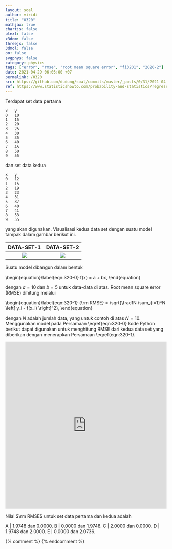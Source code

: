 ```yaml
---
layout: soal
author: viridi
title: "0320"
mathjax: true
chartjs: false
ptext: false
x3dom: false
threejs: false
3dmol: false
oo: false
svgphys: false
category: physics
tags: ["error", "rmse", "root mean square error", "fi3201", "2020-2"]
date: 2021-04-29 06:05:00 +07
permalink: /0320
src: https://github.com/dudung/soal/commits/master/_posts/0/31/2021-04-29-error-0.md
ref: https://www.statisticshowto.com/probability-and-statistics/regression-analysis/rmse-root-mean-square-error/
---
```

Terdapat set data pertama

```
x	y
0	10
1	15
2	20
3	25
4	30
5	35
6	40
7	45
8	50
9	55
```

dan set data kedua

```
x	y
0	12
1	15
2	19
3	23
4	31
5	37
6	40
7	41
8	53
9	55
```

yang akan digunakan. Visualisasi kedua data set dengan suatu model tampak dalam gambar berikut ini.

DATA-SET-1 | DATA-SET-2
:-: | :-:
![]({{site.baseurl}}/assets/img/0/32/0320a.png) | ![]({{site.baseurl}}/assets/img/0/32/0320b.png)

Suatu model dibangun dalam bentuk

\begin{equation}\label{eqn:320-0}
f(x) = a + bx,
\end{equation}

dengan $a = 10$ dan $b = 5$ untuk data-data di atas. Root mean square error (RMSE) dihitung melalui

\begin{equation}\label{eqn:320-1}
{\rm RMSE} = \sqrt{\frac1N \sum_{i=1}^N \left[ y_i - f(x_i) \right]^2},
\end{equation}

dengan $N$ adalah jumlah data, yang untuk contoh di atas $N = 10$. Menggunakan model pada Persamaan \eqref{eqn:320-0} kode Python berikut dapat digunakan untuk menghitung RMSE dari kedua data set yang diberikan dengan menerapkan Persamaan \eqref{eqn:320-1}.

<iframe src="https://trinket.io/embed/python/3268067a48" width="100%" height="520" frameborder="0" marginwidth="0" marginheight="0" allowfullscreen></iframe>

Nilai $\rm RMSE$ untuk set data pertama dan kedua adalah

A | $1.9748$ dan $0.0000$.
B | $0.0000$ dan $1.9748$.
C | $2.0000$ dan $0.0000$.
D | $1.9748$ dan $2.0000$.
E | $0.0000$ dan $2.0736$.

{% comment %}
{% endcomment %}
